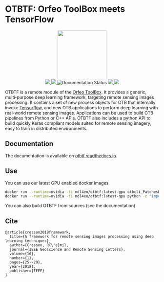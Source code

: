 # OTBTF: Orfeo ToolBox meets TensorFlow

<p align="center">
<img src="doc/images/logo.png" width="160px">
<br>
<a href="https://forgemia.inra.fr/orfeo-toolbox/otbtf/-/releases">
<img src="https://forgemia.inra.fr/orfeo-toolbox/otbtf/-/badges/release.svg">
</a>
<a href="https://forgemia.inra.fr/orfeo-toolbox/otbtf/-/commits/master">
<img src="https://forgemia.inra.fr/orfeo-toolbox/otbtf/badges/master/pipeline.svg">
</a>
<img src='https://readthedocs.org/projects/otbtf/badge/?version=latest' alt='Documentation Status' />
<a href="LICENSE">
<img src="https://img.shields.io/badge/License-Apache%202.0-blue.svg">
</a>
<img src="https://img.shields.io/badge/dynamic/json?formatter=metric&color=blue&label=Docker%20pull&query=%24.pull_count&url=https://hub.docker.com/v2/repositories/mdl4eo/otbtf">
</p>

OTBTF is a remote module of the [Orfeo ToolBox](https://www.orfeo-toolbox.org). 
It provides a generic, multi-purpose deep learning framework, targeting remote 
sensing images processing. It contains a set of new process objects for OTB 
that internally invoke [Tensorflow](https://www.tensorflow.org/), and new OTB 
applications to perform deep learning with real-world remote sensing images. 
Applications can be used to build OTB pipelines from Python or C++ APIs. OTBTF 
also includes a python API to build quickly Keras compliant models suited for 
remote sensing imagery, easy to train in distributed environments. 

## Documentation

The documentation is available on [otbtf.readthedocs.io](https://otbtf.readthedocs.io).

## Use

You can use our latest GPU enabled docker images.

```bash
docker run --runtime=nvidia -ti mdl4eo/otbtf:latest-gpu otbcli_PatchesExtraction
docker run --runtime=nvidia -ti mdl4eo/otbtf:latest-gpu python -c "import otbtf"
```

You can also build OTBTF from sources (see the documentation)

## Cite

```
@article{cresson2018framework,
  title={A framework for remote sensing images processing using deep learning techniques},
  author={Cresson, R{\'e}mi},
  journal={IEEE Geoscience and Remote Sensing Letters},
  volume={16},
  number={1},
  pages={25--29},
  year={2018},
  publisher={IEEE}
}
```
